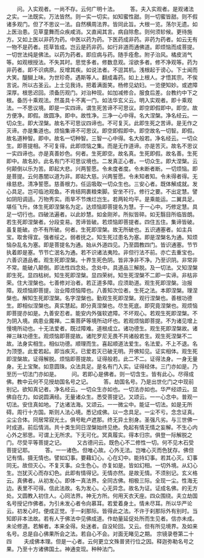 <!-- { "loadSidebar": true } -->
　　问。入实观者。一尚不存。云何广明十法。
　　答。夫入实观者。是观诸法之实。一法既实。万法皆然。则一实一切实。如知蜜性甜。则一切蜜皆甜。则不假诸多观门。但了不思议一法。自然横周法界。皆同此旨。大根一览。荡尔无遗。如上医治患。见草童舞而众疾咸消。又直闻其言。病自除愈。则何须轸候。更待施方。又如上医以非药为药。中医以药为药。下医药成非药。非药为药者。如云无有一物不是药者。揽草皆成。岂云是药非药。如行非道而通佛道。即烦恼而成菩提。一切世法纯是佛法。以药为药者。即应病与药。随手痊愈。附子治风。橘皮消气等。如观根授法。不失其时。思觉多者。修数息观。淫欲多者。修不净观等。药为非药者。即不识病原。反增其疾。如说法者。不逗其机。浅根起于谤心。下士闻而大笑。醍醐上味。为世珍奇。遇斯等人。翻成毒药。如上上根人。才悟其宗。不俟言说。所以古圣云。上士见我诗。把着满面笑。杨修见幼妇。一览便知妙。或遮障深厚。根思迟回。须备历观门。对治种现。如加减修合。服食后差。台教约中下之根。备历十乘观法。然虽具十不离一门。如法华玄义云。明入实观者。即十乘观法。一不思议境。即是一实四谛。谓生死苦谛不可思议。即空即假即中。即空。故方便净。即假。故圆净。即中。故性净。三净一心中得。名大涅槃。净名经云。一切众生。即大涅槃。故名不可思议四谛也。不可复灭。此即生死之苦谛。是无作之灭谛。亦是集道也。烦恼集谛不可思议。即空即假即中。即空故名一切智。即假。故名道种智。即中。故名一切种智。三智一心中得。名大般若。净名经云。一切众生。即菩提相。不可复得。此即烦恼之集。而是无作道谛。亦是苦灭。故名不思议一实四谛也。亦是真善妙色。何者。生死即空。故名真。生死即假。故名善。生死即中。故名妙。此名有门不可思议境也。二发真正心者。一切众生。即大涅槃。云何颠倒以乐为苦。即起大悲。兴两誓愿。令未度者度。令未断者断。一切烦恼。即是菩提。云何愚闇以道为非。即起大慈。兴两誓愿。令未知者知。令未得者得。无缘慈悲。清净誓愿。慈善根力。任运吸取一切众生也。三安心者。既体解成就。发心具足。岂可临池观鱼。不肯结网裹粮束脚。安坐不行。修行之要。不出定慧。譬如阴阳调适。万物秀实。雨旱不节燋烂岂生。若两轮均平。是乘能运。二翼具足。堪任飞升。体生死即涅槃名为定。达烦恼即菩提名为慧。于一心中。巧修定慧。具足一切行也。四破法遍者。以此妙慧。如金刚斧。所拟皆碎。如无翳目所临皆朗。若生死即涅槃者。分段变易。苦谛皆破。若烦恼即菩提者。四住五住。集谛皆破。虽复能破。亦不有所破。何者。生死即涅槃。故无所破也。五识通塞者。如主兵宝。取舍得宜。强者绥之。弱者抚之。知生死过患名为塞。即是涅槃名为通。知烦恼杂乱名为塞。即是菩提名为通。始从外道四见。乃至圆教四门。皆识通塞。节节执着即是塞。节节亡泯名为通。若不识诸法夷险。非但行法不前。亦亡去重宝也。六善识道品者。观生死即涅槃。十界生死色阴。皆非净非不净。乃至识阴。非常非不常。能破八颠倒。即法性四念处。念处中。具道品三解脱。及一切法。又知涅槃即生死。显四枯树。知生死即涅槃。显四荣树。知生死涅槃不二即一实谛。非枯非荣。住大涅槃也。七善修对治者。若正道多障。应须助道。观生死即涅槃。治报障。观烦恼即菩提。治业障烦恼障也。八善知次位者。生死之法。本即涅槃。理涅槃也。解知生死即涅槃。名字涅槃也。勤观生死即涅槃。观行涅槃也。善根功德生。即相似涅槃也。真实慧起。即分真涅槃也。尽生死底。即究竟涅槃也。观烦恼即菩提亦如是。九善安忍者。能安内外强软遮障。不坏观心。若观生死即涅槃。不为阴入境。病患业魔禅。二乘菩萨等境所动坏也。若观烦恼即菩提。不为诸见增上慢境所动也。十无法爱者。既过障难。道根成立。诸功德生。观生死即涅槃故。诸禅三昧功德生。观烦恼即菩提故。诸陀罗尼无畏不共诸般若生。观生死涅槃不二故。法身实相生。相似功德。顺理而生。喜起顺道法爱生。名法爱。不上不退。名为顶堕。此爱若起。即当疾灭。已爱若灭已破无明。开佛知见。证实相体。观生死即涅槃故。证得解脱。烦恼即菩提故。证得般若。此二不二。证得法身。一身无量身。无上宝聚。如意圆珠。众法具足。是名有门入实。证得经体。三门亦如是。乃至历一切法门亦如是。
　　问。若即心是佛者。则一切含生。皆有此心。尽得成佛。教中云何不见授劫国名号之记。
　　答。劫国名号。乃是出世化门之中现前别记。欲知真记者。净名经云。一切众生亦如也。一切法亦如也。华严经颂云。显佛自在力。如说圆满经。无量诸众生。悉受菩提记。又颂云。一一心念中。普观一切法。安住真如地。了达诸法海。又颂云。一一微尘中。能证一切法。如是无所碍。周行十方国。斯则人法心境。悉记成佛。以一念具足。一尘不亏。念念证真。尘尘合体。同居常寂光土。俱号毗卢遮那。终无异土别身。圣强凡劣。与三世佛一时成道。前后情消。共十类生同日涅槃始终见绝。免起有情无情之妄解。不生心内心外之邪思。可谓上无所求。下无可化。冥真履实。得本归宗。俱登一际解脱之门。尽受平等菩提之记。
　　又古德问云。既色心不二修性一切。何不见木石受菩提记耶。
　　答。一一诸色。但唯心故。心外无法。岂唯心灭而色犹存。佛但记有情。摄无情也。譬如幻事。要藉幻心。心在幻中。能持幻事。若其心灭。幻事同无。故但灭心。不复灭事。众生色心。亦复如是。皆如幻相。一切外境。从幻心生。岂犹灭心而存幻色。此即有情得记。无情亦然。是故无情。不须别记。玄义格云。真佛者。从初发心。即体一真法界。全同古佛。相极三际。全现一尘。性海无边。表里不可得。信此法故。名为发心。心无异念。故名为证。证成名佛。的无方处。又圆教入初住人。心同法界。神无方所。何用天衣天座。四众围绕。夫立劫国名号授记作佛者。为引未发心者令向慕耳。若爱着身土。情未尽耳。所以华严论云。初发心时。便成正觉。于一刹那际。皆得此之法。不许于刹那际外有别时。当知即非本法故。若有人于佛法中见佛成道。作劫量延促处所而生见者。信亦未成。未论修道。若解者。本来全得。处迷者。自没轮回。又云。但有所见境界。及如来名号。总是自心佛果所会之法。若自心不会。对面无睹见之期。
宗镜录卷第二十四
　　夫成佛本理。但是一心者。云何更立文殊普贤行位之因。释迦弥勒名号之果。乃至十方诸佛国土。神通变现。种种法门。
